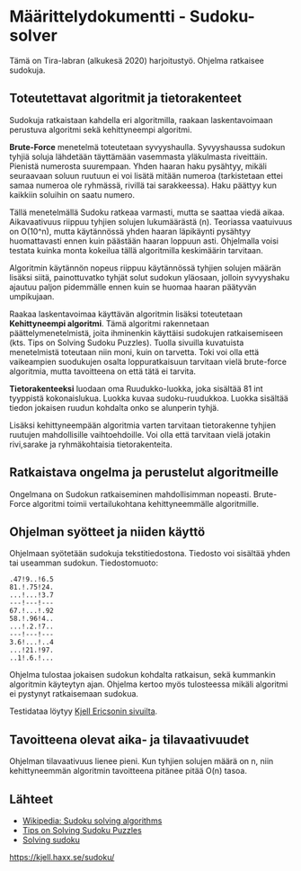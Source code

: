 # Määrittelydokumentti - Sudoku-solver

Tämä on Tira-labran (alkukesä 2020) harjoitustyö. Ohjelma ratkaisee sudokuja.

## Toteutettavat algoritmit ja tietorakenteet

Sudokuja ratkaistaan kahdella eri algoritmilla, raakaan laskentavoimaan perustuva algoritmi sekä kehittyneempi algoritmi.

**Brute-Force** menetelmä toteutetaan syvyyshaulla. Syvyyshaussa sudokun tyhjiä soluja lähdetään täyttämään vasemmasta yläkulmasta riveittäin. Pienistä numerosta suurempaan. Yhden haaran haku pysähtyy, mikäli seuraavaan soluun ruutuun ei voi lisätä mitään numeroa (tarkistetaan ettei samaa numeroa ole ryhmässä, rivillä tai sarakkeessa). Haku päättyy kun kaikkiin soluihin on saatu numero.

Tällä menetelmällä Sudoku ratkeaa varmasti, mutta se saattaa viedä aikaa. Aikavaativuus riippuu tyhjien solujen lukumäärästä (n). Teoriassa vaatuivuus on O(10^n), mutta käytännössä yhden haaran läpikäynti pysähtyy huomattavasti ennen kuin päästään haaran loppuun asti. Ohjelmalla voisi testata kuinka monta kokeilua tällä algoritmilla keskimäärin tarvitaan. 

Algoritmin käytännön nopeus riippuu käytännössä tyhjien solujen määrän lisäksi siitä, painottuvatko tyhjät solut sudokun yläosaan, jolloin syvyyshaku ajautuu paljon pidemmälle ennen kuin se huomaa haaran päätyvän umpikujaan.

Raakaa laskentavoimaa käyttävän algoritmin lisäksi toteutetaan **Kehittyneempi algoritmi**. Tämä algoritmi rakennetaan päättelymenetelmistä, joita ihminenkin käyttäisi sudokujen ratkaisemiseen (kts. Tips on Solving Sudoku Puzzles). Tuolla sivuilla kuvatuista menetelmistä toteutaan niin moni, kuin on tarvetta. Toki voi olla että vaikeampien suodukujen osalta loppuratkaisuun tarvitaan vielä brute-force algoritmia, mutta tavoitteena on että tätä ei tarvita. 

**Tietorakenteeksi** luodaan oma Ruudukko-luokka, joka sisältää 81 int tyyppistä kokonaislukua. Luokka kuvaa sudoku-ruudukkoa. Luokka sisältää tiedon jokaisen ruudun kohdalta onko se alunperin tyhjä. 

Lisäksi kehittyneempään algoritmia varten tarvitaan tietorakenne tyhjien ruutujen mahdollisille vaihtoehdoille. Voi olla että tarvitaan vielä jotakin rivi,sarake ja ryhmäkohtaisia tietorakenteita.

## Ratkaistava ongelma ja perustelut algoritmeille
Ongelmana on Sudokun ratkaiseminen mahdollisimman nopeasti. Brute-Force algoritmi toimii vertailukohtana kehittyneemmälle algoritmille. 

## Ohjelman syötteet ja niiden käyttö
Ohjelmaan syötetään sudokuja tekstitiedostona. Tiedosto voi sisältää yhden tai useamman sudokun. Tiedostomuoto:

    .47!9..!6.5
    81.!.75!24.
    ...!...!3.7
    ---!---!---
    67.!...!.92
    58.!.96!4..
    ...!.2.!7..
    ---!---!---
    3.6!...!..4
    ...!21.!97.
    ..1!.6.!...

Ohjelma tulostaa jokaisen sudokun kohdalta ratkaisun, sekä kummankin algoritmin käyteytyn ajan. Ohjelma kertoo myös tulosteessa mikäli algoritmi ei pystynyt ratkaisemaan sudokua.

Testidataa löytyy [Kjell Ericsonin sivuilta](https://kjell.haxx.se/sudoku/).

## Tavoitteena olevat aika- ja tilavaativuudet
Ohjelman tilavaativuus lienee pieni. Kun tyhjien solujen määrä on n, niin kehittyneemmän algoritmin tavoitteena pitänee pitää O(n) tasoa.

## Lähteet
* [Wikipedia: Sudoku solving algorithms](https://en.wikipedia.org/wiki/Sudoku_solving_algorithms)
* [Tips on Solving Sudoku Puzzles](https://www.kristanix.com/sudokuepic/sudoku-solving-techniques.php)
* [Solving sudoku](http://www.angusj.com/sudoku/hints.php)

https://kjell.haxx.se/sudoku/
